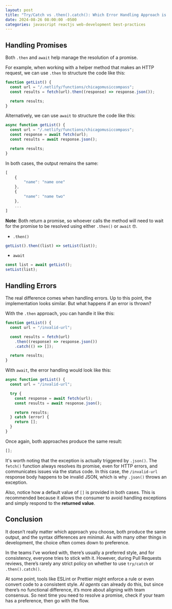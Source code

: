 ```yaml
---
layout: post
title: "Try/Catch vs .then().catch(): Which Error Handling Approach is Better?"
date: 2024-08-26 08:00:00 -0500
categories: javascript reactjs web-development best-practices
---
```


## Handling Promises

Both `.then` and `await` help manage the resolution of a promise.

For example, when working with a helper method that makes an HTTP request, we can use `.then` to structure the code like this:

```js
function getList() {
  const url = "/.netlify/functions/chicagomusiccompass";
  const results = fetch(url).then((response) => response.json());

  return results;
}
```

Alternatively, we can use `await` to structure the code like this:

```js
async function getList() {
  const url = "/.netlify/functions/chicagomusiccompass";
  const response = await fetch(url);
  const results = await response.json();

  return results;
}
```

In both cases, the output remains the same:

```js
[
    {
        "name": "name one"
    },
    {
        "name": "name two"
    },
    ...
]
```

**Note**: Both return a promise, so whoever calls the method will need to wait for the promise to be resolved using either `.then()` or `await` 🤓.

- `.then()`

```js
getList().then((list) => setList(list));
```

- `await`

```js
const list = await getList();
setList(list);
```

## Handling Errors

The real difference comes when handling errors. Up to this point, the implementation looks similar. But what happens if an error is thrown?

With the `.then` approach, you can handle it like this:

```js
function getList() {
  const url = "/invalid-url";

  const results = fetch(url)
    .then((response) => response.json())
    .catch(() => []);

  return results;
}
```

With `await`, the error handling would look like this:

```js
async function getList() {
  const url = "/invalid-url";

  try {
    const response = await fetch(url);
    const results = await response.json();

    return results;
  } catch (error) {
    return [];
  }
}
```

Once again, both approaches produce the same result:

```js
[];
```

It's worth noting that the exception is actually triggered by `.json()`. The `fetch()` function always resolves its promise, even for HTTP errors, and communicates issues via the status code. In this case, the `/invalid-url` response body happens to be invalid JSON, which is why `.json()` throws an exception.

Also, notice how a default value of `[]` is provided in both cases. This is recommended because it allows the consumer to avoid handling exceptions and simply respond to the **returned value**.

## Conclusion

It doesn’t really matter which approach you choose, both produce the same output, and the syntax differences are minimal. As with many other things in development, the choice often comes down to preference.

In the teams I’ve worked with, there’s usually a preferred style, and for consistency, everyone tries to stick with it. However, during Pull Requests reviews, there’s rarely any strict policy on whether to use `try/catch` or `.then().catch()`.

At some point, tools like ESLint or Prettier might enforce a rule or even convert code to a consistent style. _AI agents_ can already do this, but since there’s no functional difference, it’s more about aligning with team consensus. So next time you need to resolve a promise, check if your team has a preference, then go with the flow.
